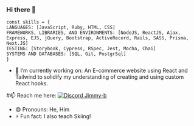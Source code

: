 ### Hi there 👋


```
const skills = {
LANGUAGES: [JavaScript, Ruby, HTML, CSS]
FRAMEWORKS, LIBRARIES, AND ENVIRONMENTS: [NodeJS, ReactJS, Ajax, Express, EJS, jQuery, Bootstrap, ActiveRecord, Rails, SASS, Prisma, Next.JS]
TESTING: [Storybook, Cypress, RSpec, Jest, Mocha, Chai]
SYSTEMS AND DATABASES: [SQL, Git, PostgrSql]
}
```

- 🔭 I’m currently working on: An E-commerce website using React and Tailwind to solidify my understanding of creating and using custom React hooks.

#📫 Reach me here:
<a href="https://discordapp.com/users/Jimmy_b363#3543" rel="nofollow"><img src="https://camo.githubusercontent.com/f868f43f3c084669121e55e633ca5c3e11d382872ab7db663789f5c736c71a43/68747470733a2f2f696d672e736869656c64732e696f2f62616467652f446973636f72642d3538363546323f7374796c653d666f722d7468652d6261646765266c6f676f3d646973636f7264266c6f676f436f6c6f723d7768697465" alt="Discord Jimmy-b" data-canonical-src="https://img.shields.io/badge/Discord-5865F2?style=for-the-badge&amp;logo=discord&amp;logoColor=white" style="max-width: 100%;"></a>
- 😄 Pronouns: He, Him
- ⚡ Fun fact: I also teach Skiing!

